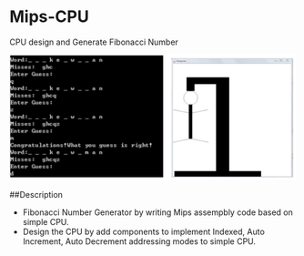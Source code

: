 # Mips-CPU
CPU design and Generate Fibonacci Number

![Image of cpu](https://github.com/qyyMriel/Hangman-Game/blob/master/demoPic.png)


##Description
* Fibonacci Number Generator by writing  Mips assempbly code based on simple CPU.
* Design the CPU by add components to implement Indexed, Auto Increment, Auto Decrement addressing modes to simple CPU.

